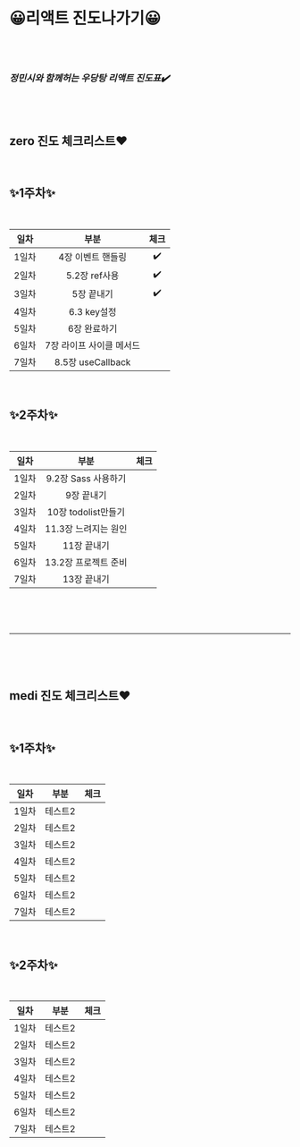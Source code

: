 # 😀리액트 진도나가기😀

<br>
<br>

### **_정민시와 함께허는 우당탕 리액트 진도표✔️_**


<br>
<br>


## zero 진도 체크리스트❤️

<br>

## ✨1주차✨  
<br>

|일차|부분|체크|
|:------:|:---:|:---:|
|1일차|4장 이벤트 핸들링|✔️|
|2일차|5.2장 ref사용|✔️|
|3일차|5장 끝내기|✔️|
|4일차|6.3 key설정||
|5일차|6장 완료하기||
|6일차|7장 라이프 사이클 메서드||
|7일차|8.5장 useCallback||

<br>

## ✨2주차✨ 

<br>

|일차|부분|체크|
|:------:|:---:|:---:|
|1일차|9.2장 Sass 사용하기||
|2일차|9장 끝내기||
|3일차|10장 todolist만들기||
|4일차|11.3장 느려지는 원인||
|5일차|11장 끝내기||
|6일차|13.2장 프로젝트 준비||
|7일차|13장 끝내기||

<br>
<br>
<br>

___

<br>
<br>
<br>


## medi 진도 체크리스트❤️
<br>

## ✨1주차✨  
<br>

|일차|부분|체크|
|:------:|:---:|:---:|
|1일차|테스트2||
|2일차|테스트2||
|3일차|테스트2||
|4일차|테스트2||
|5일차|테스트2||
|6일차|테스트2||
|7일차|테스트2||

<br>

## ✨2주차✨ 

<br>

|일차|부분|체크|
|:------:|:---:|:---:|
|1일차|테스트2||
|2일차|테스트2||
|3일차|테스트2||
|4일차|테스트2||
|5일차|테스트2||
|6일차|테스트2||
|7일차|테스트2||